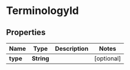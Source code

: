 

# TerminologyId


## Properties

| Name | Type | Description | Notes |
|------------ | ------------- | ------------- | -------------|
|**type** | **String** |  |  [optional] |



